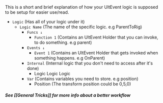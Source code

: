 This is a short and brief explanation of how your UltEvent logic is supposed to be setup for easier use/read.

- `Logic` (Has all of your logic under it)
	 - `Logic Name` (The name of the specific logic. e.g ParentToRig)
		 - `Funcs ↓`
			 -  `Function 1` (Contains an UltEvent Holder that you can invoke, to do something. e.g parent)
		 -  `Events ↓`
			 -  `Event 1` (Contains an UltEvent Holder that gets invoked when something happens. e.g OnParent)
		-  `Internal` (Internal logic that you don't need to access after it's done)
			- Logic Logic Logic
		- `Var` (Contains variables you need to store. e.g position)
			- Position (The transform position could be 0,5,0)

##### See [[General Tricks]] for more info about a better workflow